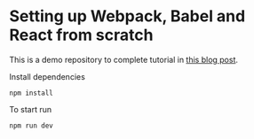 # Setting up Webpack, Babel and React from scratch

This is a demo repository to complete tutorial in [this blog post](https://stanko.github.io/setting-up-webpack-babel-and-react-from-scratch/).

Install dependencies

```
npm install
```

To start run

```
npm run dev
```
